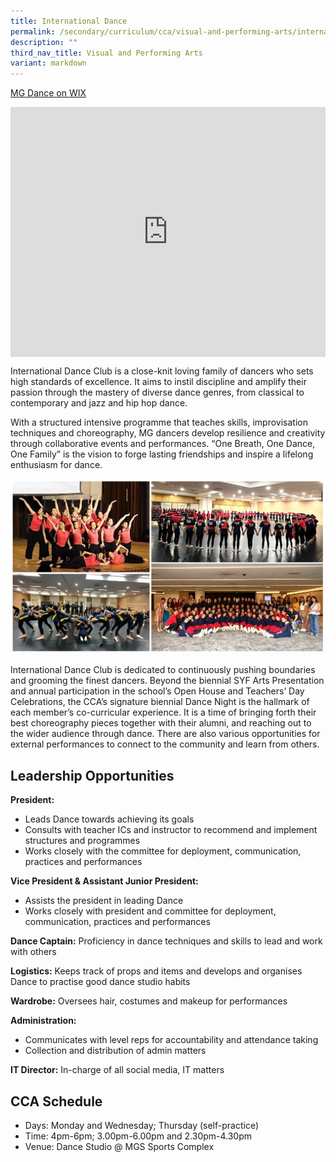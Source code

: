 ```yaml
---
title: International Dance
permalink: /secondary/curriculum/cca/visual-and-performing-arts/international-dance/
description: ""
third_nav_title: Visual and Performing Arts
variant: markdown
---
```

[MG Dance on WIX](https://mgdancee.wixsite.com/mgdancee)

<div style="width:100%; height:400px">
  <iframe class="ive_eobj_center" allowfullscreen="" frameborder="0" src="https://www.youtube.com/embed/cLIczQXvusA" height="100%" width="100%">
  </iframe>
</div>

International Dance Club is a close-knit loving family of dancers who sets high standards of excellence. It aims to instil discipline and amplify their passion through the mastery of diverse dance genres, from classical to contemporary and jazz and hip hop dance.

With a structured intensive programme that teaches skills, improvisation techniques and choreography, MG dancers develop resilience and creativity through collaborative events and performances. “One Breath, One Dance, One Family” is the vision to forge lasting friendships and inspire a lifelong enthusiasm for dance.

![International Dance 2023](/images/Sec_cca/international%20dance%202023.jpg)

International Dance Club is dedicated to continuously pushing boundaries and grooming the finest dancers. Beyond the biennial SYF Arts Presentation and annual participation in the school’s Open House and Teachers’ Day Celebrations, the CCA’s signature biennial Dance Night is the hallmark of each member’s co-curricular experience. It is a time of bringing forth their best choreography pieces together with their alumni, and reaching out to the wider audience through dance. There are also various opportunities for external performances to connect to the community and learn from others.


## Leadership Opportunities

**President:**
- Leads Dance towards achieving its goals
- Consults with teacher ICs and instructor to recommend and implement structures and programmes
- Works closely with the committee for deployment, communication, practices and performances

**Vice President &amp; Assistant Junior President:**
- Assists the president in leading Dance
- Works closely with president and committee for deployment, communication, practices and performances

**Dance Captain:** Proficiency in dance techniques and skills to lead and work with others

**Logistics:** Keeps track of props and items and develops and organises Dance to practise good dance studio habits

**Wardrobe:** Oversees hair, costumes and makeup for performances

**Administration:**
- Communicates with level reps for accountability and attendance taking
- Collection and distribution of admin matters

**IT Director:** In-charge of all social media, IT matters


## CCA Schedule
* Days: Monday and Wednesday; Thursday (self-practice)
* Time: 4pm-6pm; 3.00pm-6.00pm and 2.30pm-4.30pm
* Venue: Dance Studio @ MGS Sports Complex